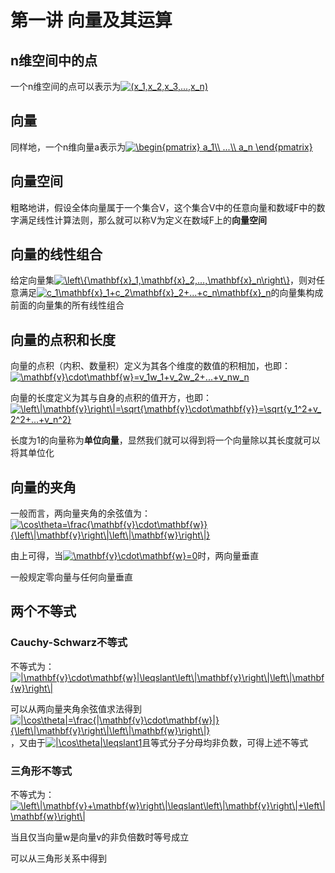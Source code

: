 # 第一讲 向量及其运算

## n维空间中的点

一个n维空间的点可以表示为<a href="https://www.codecogs.com/eqnedit.php?latex=(x_1,x_2,x_3,...,x_n)" target="_blank"><img src="https://latex.codecogs.com/gif.latex?(x_1,x_2,x_3,...,x_n)" title="(x_1,x_2,x_3,...,x_n)" /></a>

## 向量

同样地，一个n维向量a表示为<a href="https://www.codecogs.com/eqnedit.php?latex=\begin{pmatrix}&space;a_1\\&space;...\\&space;a_n&space;\end{pmatrix}" target="_blank"><img src="https://latex.codecogs.com/gif.latex?\begin{pmatrix}&space;a_1\\&space;...\\&space;a_n&space;\end{pmatrix}" title="\begin{pmatrix} a_1\\ ...\\ a_n \end{pmatrix}" /></a>

## 向量空间

粗略地讲，假设全体向量属于一个集合V，这个集合V中的任意向量和数域F中的数字满足线性计算法则，那么就可以称V为定义在数域F上的**向量空间**

## 向量的线性组合

给定向量集<a href="https://www.codecogs.com/eqnedit.php?latex=\left\{\mathbf{x}_1,\mathbf{x}_2,...,\mathbf{x}_n\right\}" target="_blank"><img src="https://latex.codecogs.com/gif.latex?\left\{\mathbf{x}_1,\mathbf{x}_2,...,\mathbf{x}_n\right\}" title="\left\{\mathbf{x}_1,\mathbf{x}_2,...,\mathbf{x}_n\right\}" /></a>，则对任意满足<a href="https://www.codecogs.com/eqnedit.php?latex=c_1\mathbf{x}_1&plus;c_2\mathbf{x}_2&plus;...&plus;c_n\mathbf{x}_n" target="_blank"><img src="https://latex.codecogs.com/gif.latex?c_1\mathbf{x}_1&plus;c_2\mathbf{x}_2&plus;...&plus;c_n\mathbf{x}_n" title="c_1\mathbf{x}_1+c_2\mathbf{x}_2+...+c_n\mathbf{x}_n" /></a>的向量集构成前面的向量集的所有线性组合

## 向量的点积和长度

向量的点积（内积、数量积）定义为其各个维度的数值的积相加，也即：<a href="https://www.codecogs.com/eqnedit.php?latex=\mathbf{v}\cdot\mathbf{w}=v_1w_1&plus;v_2w_2&plus;...&plus;v_nw_n" target="_blank"><img src="https://latex.codecogs.com/gif.latex?\mathbf{v}\cdot\mathbf{w}=v_1w_1&plus;v_2w_2&plus;...&plus;v_nw_n" title="\mathbf{v}\cdot\mathbf{w}=v_1w_1+v_2w_2+...+v_nw_n" /></a>

向量的长度定义为其与自身的点积的值开方，也即：<a href="https://www.codecogs.com/eqnedit.php?latex=\left\|\mathbf{v}\right\|=\sqrt{\mathbf{v}\cdot\mathbf{v}}=\sqrt{v_1^2&plus;v_2^2&plus;...&plus;v_n^2}" target="_blank"><img src="https://latex.codecogs.com/gif.latex?\left\|\mathbf{v}\right\|=\sqrt{\mathbf{v}\cdot\mathbf{v}}=\sqrt{v_1^2&plus;v_2^2&plus;...&plus;v_n^2}" title="\left\|\mathbf{v}\right\|=\sqrt{\mathbf{v}\cdot\mathbf{v}}=\sqrt{v_1^2+v_2^2+...+v_n^2}" /></a>

长度为1的向量称为**单位向量**，显然我们就可以得到将一个向量除以其长度就可以将其单位化

## 向量的夹角

一般而言，两向量夹角的余弦值为：<a href="https://www.codecogs.com/eqnedit.php?latex=\cos\theta=\frac{\mathbf{v}\cdot\mathbf{w}}{\left\|\mathbf{v}\right\|\left\|\mathbf{w}\right\|}" target="_blank"><img src="https://latex.codecogs.com/gif.latex?\cos\theta=\frac{\mathbf{v}\cdot\mathbf{w}}{\left\|\mathbf{v}\right\|\left\|\mathbf{w}\right\|}" title="\cos\theta=\frac{\mathbf{v}\cdot\mathbf{w}}{\left\|\mathbf{v}\right\|\left\|\mathbf{w}\right\|}" /></a>

由上可得，当<a href="https://www.codecogs.com/eqnedit.php?latex=\mathbf{v}\cdot\mathbf{w}=0" target="_blank"><img src="https://latex.codecogs.com/gif.latex?\mathbf{v}\cdot\mathbf{w}=0" title="\mathbf{v}\cdot\mathbf{w}=0" /></a>时，两向量垂直

一般规定零向量与任何向量垂直

## 两个不等式

### Cauchy-Schwarz不等式

不等式为：<a href="https://www.codecogs.com/eqnedit.php?latex=|\mathbf{v}\cdot\mathbf{w}|\leqslant\left\|\mathbf{v}\right\|\left\|\mathbf{w}\right\|" target="_blank"><img src="https://latex.codecogs.com/gif.latex?|\mathbf{v}\cdot\mathbf{w}|\leqslant\left\|\mathbf{v}\right\|\left\|\mathbf{w}\right\|" title="|\mathbf{v}\cdot\mathbf{w}|\leqslant\left\|\mathbf{v}\right\|\left\|\mathbf{w}\right\|" /></a>

可以从两向量夹角余弦值求法得到<a href="https://www.codecogs.com/eqnedit.php?latex=|\cos\theta|=\frac{|\mathbf{v}\cdot\mathbf{w}|}{\left\|\mathbf{v}\right\|\left\|\mathbf{w}\right\|}" target="_blank"><img src="https://latex.codecogs.com/gif.latex?|\cos\theta|=\frac{|\mathbf{v}\cdot\mathbf{w}|}{\left\|\mathbf{v}\right\|\left\|\mathbf{w}\right\|}" title="|\cos\theta|=\frac{|\mathbf{v}\cdot\mathbf{w}|}{\left\|\mathbf{v}\right\|\left\|\mathbf{w}\right\|}" /></a>，又由于<a href="https://www.codecogs.com/eqnedit.php?latex=|\cos\theta|\leqslant1" target="_blank"><img src="https://latex.codecogs.com/gif.latex?|\cos\theta|\leqslant1" title="|\cos\theta|\leqslant1" /></a>且等式分子分母均非负数，可得上述不等式

### 三角形不等式

不等式为：<a href="https://www.codecogs.com/eqnedit.php?latex=\left\|\mathbf{v}&plus;\mathbf{w}\right\|\leqslant\left\|\mathbf{v}\right\|&plus;\left\|\mathbf{w}\right\|" target="_blank"><img src="https://latex.codecogs.com/gif.latex?\left\|\mathbf{v}&plus;\mathbf{w}\right\|\leqslant\left\|\mathbf{v}\right\|&plus;\left\|\mathbf{w}\right\|" title="\left\|\mathbf{v}+\mathbf{w}\right\|\leqslant\left\|\mathbf{v}\right\|+\left\|\mathbf{w}\right\|" /></a>

当且仅当向量w是向量v的非负倍数时等号成立

可以从三角形关系中得到